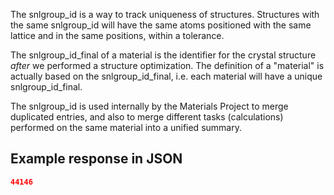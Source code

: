 The snlgroup\_id is a way to track uniqueness of structures. Structures with the same snlgroup\_id will have the same atoms positioned with the same lattice and in the same positions, within a tolerance.

The snlgroup\_id\_final of a material is the identifier for the crystal structure *after* we performed a structure optimization. The definition of a "material" is actually based on the snlgroup\_id\_final, i.e. each material will have a unique snlgroup\_id\_final.

The snlgroup\_id is used internally by the Materials Project to merge duplicated entries, and also to merge different tasks (calculations) performed on the same material into a unified summary.

## Example response in JSON

```json
44146
```

